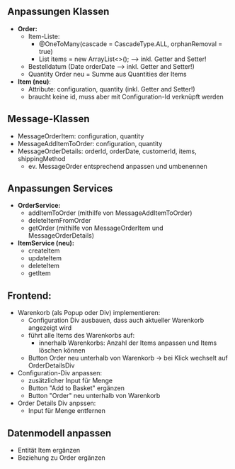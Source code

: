 ## Anpassungen Klassen
- **Order:**
	- Item-Liste:
		- @OneToMany(cascade = CascadeType.ALL, orphanRemoval = true)
		- List<Item> items = new ArrayList<>(); --> inkl. Getter and Setter!
	- Bestelldatum (Date orderDate --> inkl. Getter and Setter!)
	- Quantity Order neu = Summe aus Quantities der Items
- **Item (neu)**:
	- Attribute: configuration, quantity (inkl. Getter and Setter!)
	- braucht keine id, muss aber mit Configuration-Id verknüpft werden

## Message-Klassen
- MessageOrderItem: configuration, quantity
- MessageAddItemToOrder: configuration, quantity
- MessageOrderDetails: orderId, orderDate, customerId, items, shippingMethod
	- ev. MessageOrder entsprechend anpassen und umbenennen

## Anpassungen Services
- **OrderService:**
	- addItemToOrder (mithilfe von MessageAddItemToOrder)
	- deleteItemFromOrder
	- getOrder (mithilfe von MessageOrderItem und MessageOrderDetails)
- **ItemService (neu):**
	- createItem
	- updateItem
	- deleteItem
	- getItem

## Frontend:
- Warenkorb (als Popup oder Div) implementieren:
	- Configuration Div ausbauen, dass auch aktueller Warenkorb angezeigt wird
	- führt alle Items des Warenkorbs auf:
		- innerhalb Warenkorbs: Anzahl der Items anpassen und Items löschen können
	- Button Order neu unterhalb von Warenkorb -> bei Klick wechselt auf OrderDetailsDiv
- Configuration-Div anpassen:
	- zusätzlicher Input für Menge
	- Button "Add to Basket" ergänzen
	- Button "Order" neu unterhalb von Warenkorb
- Order Details Div anpssen:
	- Input für Menge entfernen

## Datenmodell anpassen
- Entität Item ergänzen
- Beziehung zu Order ergänzen